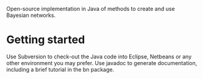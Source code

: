 Open-source implementation in Java of methods to create and use Bayesian networks.

# Getting started #

Use Subversion to check-out the Java code into Eclipse, Netbeans or any other environment you may prefer.
Use javadoc to generate documentation, including a brief tutorial in the bn package.